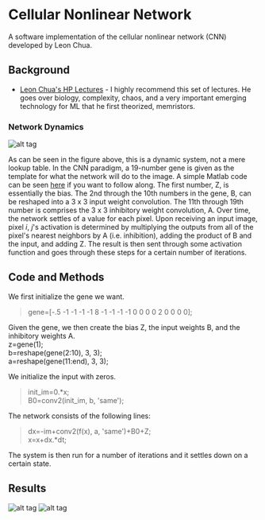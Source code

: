# Cellular Nonlinear Network
A software implementation of the cellular nonlinear network (CNN) developed by Leon Chua.  

## Background
- [Leon Chua's HP Lectures](https://www.youtube.com/watch?v=I1rLjjjjbbE&index=6&list=PLtS6YX0YOX4eAQ6IrOZSta3xjRXzpcXyi) - I highly recommend this set of lectures. He goes over biology, complexity, chaos, and a very important emerging technology for ML that he first theorized, memristors. 

### Network Dynamics
![alt tag](https://github.com/MichaelTeti/CNN_EdgeDetection/blob/master/CNN_Structure.jpg)


As can be seen in the figure above, this is a dynamic system, not a mere lookup table. In the CNN paradigm, a 19-number gene is given as the template for what the network will do to the image. A simple Matlab code can be seen [here](https://github.com/MichaelTeti/CNN_EdgeDetection/blob/master/EdgeCNN.m) if you want to follow along. The first number, Z, is essentially the bias. The 2nd through the 10th numbers in the gene, B, can be reshaped into a 3 x 3 input weight convolution. The 11th through 19th number is comprises the 3 x 3 inhibitory weight convolution, A. Over time, the network settles of a value for each pixel. Upon receiving an input image, pixel *i*, *j*'s activation is determined by multiplying the outputs from all of the pixel's nearest neighbors by A (i.e. inhibition), adding the product of B and the input, and adding Z. The result is then sent through some activation function and goes through these steps for a certain number of iterations.

## Code and Methods
We first initialize the gene we want.  
>gene=[-.5 -1 -1 -1 -1 8 -1 -1 -1 -1 0 0 0 0 2 0 0 0 0];  
  
Given the gene, we then create the bias Z, the input weights B, and the inhibitory weights A.  
z=gene(1);  
b=reshape(gene(2:10), 3, 3);  
a=reshape(gene(11:end), 3, 3);  
  
We initialize the input with zeros. 
>init_im=0.*x;  
>B0=conv2(init_im, b, 'same');  
  
The network consists of the following lines:  
>dx=-im+conv2(f(x), a, 'same')+B0+Z;  
>x=x+dx.*dt;  

The system is then run for a number of iterations and it settles down on a certain state. 

## Results
![alt tag](https://github.com/MichaelTeti/CNN_EdgeDetection/blob/master/cnnedgecircle.png)
![alt tag](https://github.com/MichaelTeti/CNN_EdgeDetection/blob/master/edgecnnlena.png)
